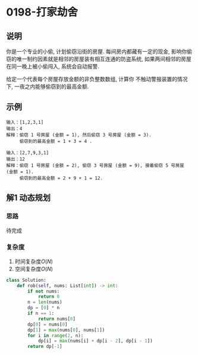# 0198-打家劫舍

## 说明
你是一个专业的小偷, 计划偷窃沿街的房屋. 每间房内都藏有一定的现金, 影响你偷窃的唯一制约因素就是相邻的房屋装有相互连通的防盗系统, 如果两间相邻的房屋在同一晚上被小偷闯入, 系统会自动报警. 

给定一个代表每个房屋存放金额的非负整数数组, 计算你 不触动警报装置的情况下, 一夜之内能够偷窃到的最高金额. 

## 示例
```
输入：[1,2,3,1]
输出：4
解释：偷窃 1 号房屋 (金额 = 1), 然后偷窃 3 号房屋 (金额 = 3). 
     偷窃到的最高金额 = 1 + 3 = 4 . 

输入：[2,7,9,3,1]
输出：12
解释：偷窃 1 号房屋 (金额 = 2), 偷窃 3 号房屋 (金额 = 9), 接着偷窃 5 号房屋 (金额 = 1). 
     偷窃到的最高金额 = 2 + 9 + 1 = 12. 
```

## 解1 动态规划

### 思路
待完成

### 复杂度
1. 时间复杂度$O(N)$
2. 空间复杂度$O(N)$

```python
class Solution:
    def rob(self, nums: List[int]) -> int:
        if not nums:
            return 0
        n = len(nums)
        dp = [0] * n
        if n == 1:
            return nums[0]
        dp[0] = nums[0]
        dp[1] = max(nums[0], nums[1])
        for i in range(2, n):
            dp[i] = max(nums[i] + dp[i - 2], dp[i - 1])
        return dp[-1]
```